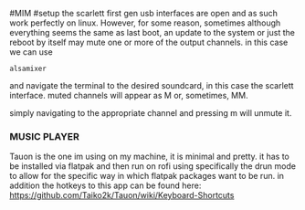 #MIM #setup
the scarlett first gen usb interfaces are open and as such work perfectly on linux. 
However, for some reason, sometimes although everything seems the same as last boot, an update to the system or just the reboot by itself may mute one or more of the output channels. 
in this case we can use 
```
alsamixer 
```
and navigate the terminal to the desired soundcard, in this case the scarlett interface. 
muted channels will appear as M or, sometimes, MM. 

simply navigating to the appropriate channel and pressing m will unmute it.


### MUSIC PLAYER 

Tauon is the one im using on my machine, it is minimal and pretty. it has to be installed via flatpak and then run on rofi using specifically the drun mode to allow for the specific way in which flatpak packages want to be run. 
in addition the hotkeys to this app can be found here: 
https://github.com/Taiko2k/Tauon/wiki/Keyboard-Shortcuts 